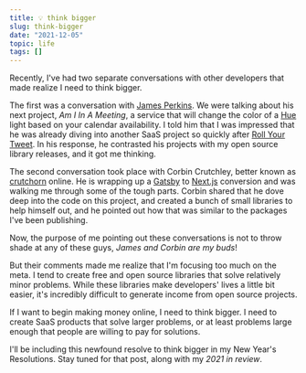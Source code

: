 ```yaml
---
title: 💡 think bigger
slug: think-bigger
date: "2021-12-05"
topic: life
tags: []
---
```


Recently, I've had two separate conversations with other developers that made realize I need to think bigger.

The first was a conversation with [James Perkins][james]. We were talking about his next project, _Am I In A Meeting_, a service that will change the color of a [Hue][hue] light based on your calendar availability. I told him that I was impressed that he was already diving into another SaaS project so quickly after [Roll Your Tweet][roll-your-tweet]. In his response, he contrasted his projects with my open source library releases, and it got me thinking.

The second conversation took place with Corbin Crutchley, better known as [crutchorn][crutchcorn] online. He is wrapping up a [Gatsby][gatsby] to [Next.js][next] conversion and was walking me through some of the tough parts. Corbin shared that he dove deep into the code on this project, and created a bunch of small libraries to help himself out, and he pointed out how that was similar to the packages I've been publishing.

Now, the purpose of me pointing out these conversations is not to throw shade at any of these guys, _James and Corbin are my buds_!

But their comments made me realize that I'm focusing too much on the meta. I tend to create free and open source libraries that solve relatively minor problems. While these libraries make developers' lives a little bit easier, it's incredibly difficult to generate income from open source projects.

If I want to begin making money online, I need to think bigger. I need to create SaaS products that solve larger problems, or at least problems large enough that people are willing to pay for solutions.

I'll be including this newfound resolve to think bigger in my New Year's Resolutions. Stay tuned for that post, along with my _2021 in review_.

[james]: https://twitter.com/james_r_perkins
[crutchcorn]: https://twitter.com/crutchcorn
[gatsby]: https://gatsbyjs.org
[next]: https://nextjs.org
[hue]: https://www.philips-hue.com
[roll-your-tweet]: https://rollyourtweet.com
